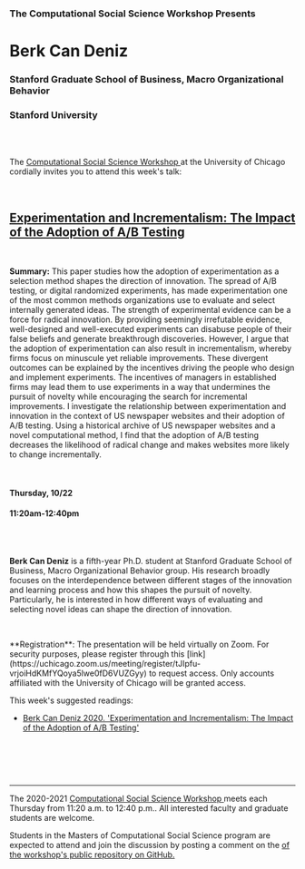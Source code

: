 
<h3 class=pfblock-header> The Computational Social Science Workshop Presents </h3>

<h1 class=pfblock-header3> Berk Can Deniz</h1>
<h3 class=pfblock-header3> Stanford Graduate School of Business, Macro Organizational Behavior </h3>
<h3 class=pfblock-header3> Stanford University </h3>

<br><br>



<p class=pfblock-header3>The <a href="https://macss.uchicago.edu/content/computation-workshop"> Computational Social Science Workshop </a> at the University of Chicago cordially invites you to attend this week's talk:</p>



<br>

<div class=pfblock-header3>
<h2 class=pfblock-header>
  <a href=https://github.com/uchicago-computation-workshop/Fall2020/tree/master/10-22_Can_Deniz> Experimentation and Incrementalism: The Impact of the Adoption of A/B Testing </a>
</h2>

<br>
</div>



<p class=footertext2>

**Summary:** This paper studies how the adoption of experimentation as a selection method shapes the direction of innovation. The spread of A/B testing, or digital randomized experiments, has made experimentation one of the most common methods organizations use to evaluate and select internally generated ideas. The strength of experimental evidence can be a force for radical innovation. By providing seemingly irrefutable evidence, well-designed and well-executed experiments can disabuse people of their false beliefs and generate breakthrough discoveries. However, I argue that the adoption of experimentation can also result in incrementalism, whereby firms focus on minuscule yet reliable improvements. These divergent outcomes can be explained by the incentives driving the people who design and implement experiments. The incentives of managers in established firms may lead them to use experiments in a way that undermines the pursuit of novelty while encouraging the search for incremental improvements. I investigate the relationship between experimentation and innovation in the context of US newspaper websites and their adoption of A/B testing. Using a historical archive of US newspaper websites and a novel computational method, I find that the adoption of A/B testing decreases the likelihood of radical change and makes websites more likely to change incrementally.


</p>

<br>

<h4 class=pfblock-header3> Thursday, 10/22 </h4>
<h4 class=pfblock-header3> 11:20am-12:40pm </h4>

<br><br>

<p class=footertext2>

**Berk Can Deniz** is a fifth-year Ph.D. student at Stanford Graduate School of Business, Macro Organizational Behavior group. His research broadly focuses on the interdependence between different stages of the innovation and learning process and how this shapes the pursuit of novelty. Particularly, he is interested in how different ways of evaluating and selecting novel ideas can shape the direction of innovation.
</p>

<br>

<p class=footertext2>
**Registration**: The presentation will be held virtually on Zoom. For security purposes, please register through this [link](https://uchicago.zoom.us/meeting/register/tJIpfu-vrjoiHdKMfYQoya5lwe0fD6VUZGyy) to request access. Only accounts affiliated with the University of Chicago will be granted access.
</p>

This week's suggested readings:

- [Berk Can Deniz 2020. 'Experimentation and Incrementalism: The Impact of the Adoption of A/B Testing'](https://github.com/uchicago-computation-workshop/Fall2020/blob/master/10-22_Can_Deniz/Deniz_BerkCan_Oct10_AB_Testing.pdf)


<br>

<br><br>

---

<p class=footertext> The 2020-2021 <a href="https://macss.uchicago.edu/content/computation-workshop"> Computational Social Science Workshop </a> meets each Thursday from 11:20 a.m. to 12:40 p.m.. All interested faculty and graduate students are welcome.</p>



<p class=footertext>Students in the Masters of Computational Social Science program are expected to attend and join the discussion by posting a comment on the <a href=https://github.com/uchicago-computation-workshop/Fall2020/issues/5 page</a> of the <a href=https://github.com/uchicago-computation-workshop/Fall2020/tree/master/10-22_Can_Deniz>workshop's public repository on GitHub.</a></p>
